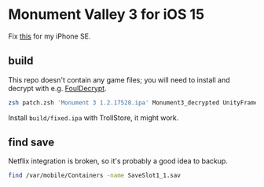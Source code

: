 # Monument Valley 3 for iOS 15

Fix [this](https://apps.apple.com/us/app/monument-valley-3-netflix/id6450062082) for my iPhone SE.

## build

This repo doesn't contain any game files; you will need to install and decrypt with e.g. [FoulDecrypt](https://github.com/NyaMisty/fouldecrypt).

```bash
zsh patch.zsh 'Monument 3 1.2.17528.ipa' Monument3_decrypted UnityFramework_decrypted
```

Install `build/fixed.ipa` with TrollStore, it might work.

## find save

Netflix integration is broken, so it's probably a good idea to backup.

```bash
find /var/mobile/Containers -name SaveSlot1_1.sav
```
